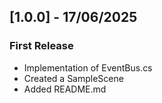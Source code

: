 ﻿## [1.0.0] - 17/06/2025
### First Release
- Implementation of EventBus.cs
- Created a SampleScene
- Added README.md